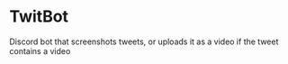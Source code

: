 # TwitBot

Discord bot that screenshots tweets, or uploads it as a video if the tweet contains a video